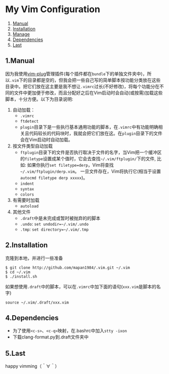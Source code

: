 # My Vim Configuration

1. [Manual](#user-content-1manual)
2. [Installation](#user-content-2installation)
3. [Manage](#user-content-3manage)
4. [Dependencies](#user-content-4dependencies)
5. [Last](#user-content-5last)

## 1.Manual

因为我使用[vim-plug](https://github.com/junegunn/vim-plug)管理插件(每个插件都在`bundle`下的单独文件夹中)，所以`.vim`下的目录都是空的，但我会把一些自己写的简单脚本按功能分类放在这些目录中。把它们放在这主要是我不想让`.vimrc`过长(不好修改)，将每个功能分在不同的文件中更加便于修改，而且分配好之后在Vim启动时会自动(或按需)加载这些脚本，十分方便。以下为目录说明:

1. 自动加载：
    * `.vimrc`
    * `ftdetect`
    * `plugin`目录下是一些执行基本通用功能的脚本，在`.vimrc`中有功能明确相关且代码较长的代码块时，我就会把它们放在这。在`plugin`目录下的文件会在Vim启动时自动加载。
2. 按文件类型自动加载
    * `ftplugin`目录下的文件是否执行取决于文件的名字，当Vim把一个缓冲区的`filetype`设置成某个值时，它会去查找`~/.vim/ftplugin/`下的文件, 比如: 如果你执行`set filetype=derp`，Vim将查找`~/.vim/ftplugin/derp.vim`。 一旦文件存在，Vim将执行它(相当于设置`autocmd filetype derp xxxxx`)。
    * `indent`
    * `syntax`
    * `colors`
3. 有需要时加载
    * `autoload`
4. 其他文件
    * `.draft`中是未完成或暂时被抛弃的的脚本
    * `.undo`: `set undodir=~/.vim/.undo`
    * `.tmp`: `set directory=~/.vim/.tmp`

## 2.Installation

克隆到本地，并进行一些准备

    $ git clone http://github.com/mapan1984/.vim.git ~/.vim
    $ cd ~/.vim
    $ ./install.sh

如果想使用`.draft`中的脚本，可以在`.vimrc`中加下面的语句(`xxx.vim`是脚本的名字)

    source ~/.vim/.draft/xxx.vim

## 4.Dependencies

* 为了使用`<c-s>`、`<c-q>`映射，在.bashrc中加入`stty -ixon`
* 下载clang-format.py到.draft文件夹中

## 5.Last

happy vimming（＾∀＾）

